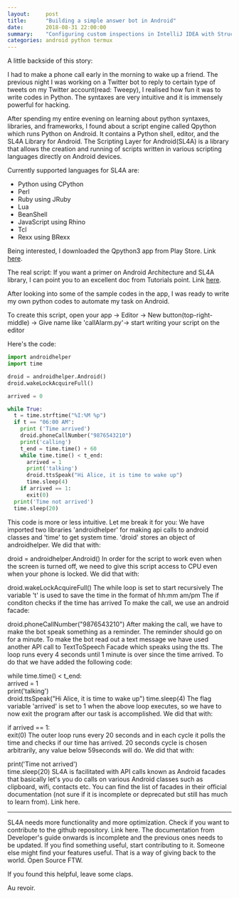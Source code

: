 ```yaml
---
layout:     post
title:      "Building a simple answer bot in Android"
date:       2018-08-31 22:00:00
summary:    "Configuring custom inspections in IntelliJ IDEA with Structural Search and Replacement inspection"
categories: android python termux
---
```


A little backside of this story:

I had to make a phone call early in the morning to wake up a friend. The previous night I was working on a Twitter bot to reply to certain type of tweets on my Twitter account(read: Tweepy), I realised how fun it was to write codes in Python. The syntaxes are very intuitive and it is immensely powerful for hacking.

After spending my entire evening on learning about python syntaxes, libraries, and frameworks, I found about a script engine called Qpython which runs Python on Android. It contains a Python shell, editor, and the SL4A Library for Android. The Scripting Layer for Android(SL4A) is a library that allows the creation and running of scripts written in various scripting languages directly on Android devices.

Currently supported languages for SL4A are:

* Python using CPython
* Perl
* Ruby using JRuby
* Lua
* BeanShell
* JavaScript using Rhino
* Tcl
* Rexx using BRexx

Being interested, I downloaded the Qpython3 app from Play Store. Link [here](https://play.google.com/store/apps/details?id=org.qpython.qpy3).

The real script:
If you want a primer on Android Architecture and SL4A library, I can point you to an excellent doc from Tutorials point. Link [here](https://drive.google.com/file/d/1VcFLN71OrgjdB7EocVvlCHy8LErOpS6D/view).

After looking into some of the sample codes in the app, I was ready to write my own python codes to automate my task on Android.

To create this script, 
open your app -> Editor -> New button(top-right-middle) ->
Give name like 'callAlarm.py'-> start writing your script on the editor

Here's the code:

```Python
import androidhelper 
import time  

droid = androidhelper.Android()  
droid.wakeLockAcquireFull()  

arrived = 0

while True:   
  t = time.strftime("%I:%M %p")    
  if t == "06:00 AM":     
    print ('Time arrived')     
    droid.phoneCallNumber("9876543210")     
    print('calling')     
    t_end = time.time() + 60     
    while time.time() < t_end:
      arrived = 1
      print('talking')       
      droid.ttsSpeak("Hi Alice, it is time to wake up")   
      time.sleep(4)     
    if arrived == 1:
      exit(0)
  print('Time not arrived')   
  time.sleep(20)
```

This code is more or less intuitive. Let me break it for you:
We have imported two libraries 'androidhelper' for making api calls to android classes and 'time' to get system time.
'droid' stores an object of androidhelper. We did that with:

droid = androidhelper.Android()
In order for the script to work even when the screen is turned off, we need to give this script access to CPU even when your phone is locked. We did that with:

droid.wakeLockAcquireFull()
The while loop is set to start recursively
The variable 't' is used to save the time in the format of hh:mm am/pm
The if conditon checks if the time has arrived
To make the call, we use an android facade:

droid.phoneCallNumber("9876543210")
After making the call, we have to make the bot speak something as a reminder. The reminder should go on for a minute. To make the bot read out a text message we have used another API call to TextToSpeech Facade which speaks using the tts. The loop runs every 4 seconds until 1 minute is over since the time arrived. To do that we have added the following code:

while time.time() < t_end:      
  arrived = 1      
  print('talking')             
  droid.ttsSpeak("Hi Alice, it is time to wake up")
  time.sleep(4)
The flag variable 'arrived' is set to 1 when the above loop executes, so we have to now exit the program after our task is accomplished. We did that with:

if arrived == 1:      
  exit(0)
The outer loop runs every 20 seconds and in each cycle it polls the time and checks if our time has arrived. 20 seconds cycle is chosen arbitrarily, any value below 59seconds will do. We did that with:

print('Time not arrived')     
time.sleep(20)
SL4A is facilitated with API calls known as Android facades that basically let's you do calls on various Android classes such as clipboard, wifi, contacts etc. You can find the list of facades in their official documentation (not sure if it is incomplete or deprecated but still has much to learn from). Link here.


---

SL4A needs more functionality and more optimization. Check if you want to contribute to the github repository. Link here. The documentation from Developer's guide onwards is incomplete and the previous ones needs to be updated. If you find something useful, start contributing to it. Someone else might find your features useful. That is a way of giving back to the world. Open Source FTW.

If you found this helpful, leave some claps.

Au revoir.
